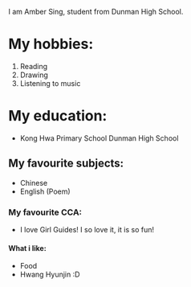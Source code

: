 I am Amber Sing, student from Dunman High School.
# My hobbies:
 1. Reading
 2. Drawing
 3. Listening to music
# My education:
 * Kong Hwa Primary School
   Dunman High School
 ## My favourite subjects:
 * Chinese
 * English (Poem)
### My favourite CCA:
* I love Girl Guides! I so love it, it is so fun!
#### What i like:
* Food
* Hwang Hyunjin :D


